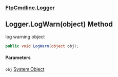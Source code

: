 ### [FtpCmdline](FtpCmdline.md 'FtpCmdline').[Logger](Logger.md 'FtpCmdline.Logger')

## Logger.LogWarn(object) Method

log warning object

```csharp
public void LogWarn(object obj);
```
#### Parameters

<a name='FtpCmdline.Logger.LogWarn(object).obj'></a>

`obj` [System.Object](https://docs.microsoft.com/en-us/dotnet/api/System.Object 'System.Object')